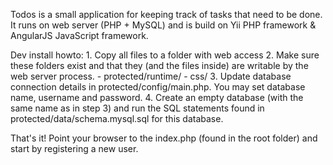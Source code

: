 Todos is a small application for keeping track of tasks that need to be done.
It runs on web server (PHP + MySQL) and is build on Yii PHP framework & AngularJS JavaScript framework.

Dev install howto:
	1. Copy all files to a folder with web access
	2. Make sure these folders exist and that they (and the files inside) are writable by the web server process.
		- protected/runtime/
		- css/
	3. Update database connection details in protected/config/main.php. You may set database name, username and password.
	4. Create an empty database (with the same name as in step 3) and run the SQL statements found in protected/data/schema.mysql.sql for this database.

That's it! Point your browser to the index.php (found in the root folder) and start by registering a new user.
